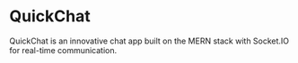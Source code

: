 # QuickChat
 QuickChat is an innovative chat app built on the MERN stack with Socket.IO for real-time communication.
